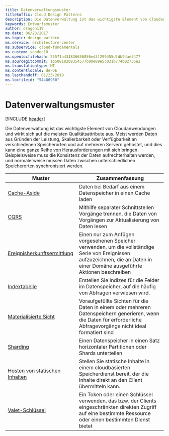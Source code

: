 ```yaml
---
title: Datenverwaltungsmuster
titleSuffix: Cloud Design Patterns
description: Die Datenverwaltung ist das wichtigste Element von Cloudanwendungen und wirkt sich auf die meisten Qualitätsattribute aus. Meist werden Daten aus Gründen der Leistung, Skalierbarkeit oder Verfügbarkeit an verschiedenen Speicherorten und auf mehreren Servern gehostet, und dies kann eine ganze Reihe von Herausforderungen mit sich bringen. Beispielsweise muss die Konsistenz der Daten aufrechterhalten werden, und normalerweise müssen Daten zwischen unterschiedlichen Speicherorten synchronisiert werden.
keywords: Entwurfsmuster
author: dragon119
ms.date: 06/23/2017
ms.topic: design-pattern
ms.service: architecture-center
ms.subservice: cloud-fundamentals
ms.custom: seodec18
ms.openlocfilehash: 25571a431836656856ed3f299455dfdb94ae3477
ms.sourcegitcommit: 1b50810208354577b00e89e5c031b774b02736e2
ms.translationtype: HT
ms.contentlocale: de-DE
ms.lasthandoff: 01/23/2019
ms.locfileid: "54486980"
---
```

# <a name="data-management-patterns"></a>Datenverwaltungsmuster

[!INCLUDE [header](../../_includes/header.md)]

Die Datenverwaltung ist das wichtigste Element von Cloudanwendungen und wirkt sich auf die meisten Qualitätsattribute aus. Meist werden Daten aus Gründen der Leistung, Skalierbarkeit oder Verfügbarkeit an verschiedenen Speicherorten und auf mehreren Servern gehostet, und dies kann eine ganze Reihe von Herausforderungen mit sich bringen. Beispielsweise muss die Konsistenz der Daten aufrechterhalten werden, und normalerweise müssen Daten zwischen unterschiedlichen Speicherorten synchronisiert werden.

|                        Muster                         |                                                                  Zusammenfassung                                                                  |
|--------------------------------------------------------|-------------------------------------------------------------------------------------------------------------------------------------------|
|            [Cache-Aside](../cache-aside.md)            |                                            Daten bei Bedarf aus einem Datenspeicher in einen Cache laden                                             |
|                   [CQRS](../cqrs.md)                   |                    Mithilfe separater Schnittstellen Vorgänge trennen, die Daten von Vorgängen zur Aktualisierung von Daten lesen                     |
|         [Ereignisherkunftsermittlung](../event-sourcing.md)         |               Einen nur zum Anfügen vorgesehenen Speicher verwenden, um die vollständige Serie von Ereignissen aufzuzeichnen, die an Daten in einer Domäne ausgeführte Aktionen beschreiben               |
|            [Indextabelle](../index-table.md)            |                         Erstellen Sie Indizes für die Felder im Datenspeicher, auf die häufig von Abfragen verwiesen wird.                          |
|      [Materialisierte Sicht](../materialized-view.md)      | Voraufgefüllte Sichten für die Daten in einem oder mehreren Datenspeichern generieren, wenn die Daten für erforderliche Abfragevorgänge nicht ideal formatiert sind |
|               [Sharding](../sharding.md)               |                                    Einen Datenspeicher in einen Satz horizontaler Partitionen oder Shards unterteilen                                     |
| [Hosten von statischen Inhalten](../static-content-hosting.md) |                   Stellen Sie statische Inhalte in einem cloudbasierten Speicherdienst bereit, der die Inhalte direkt an den Client übermitteln kann.                    |
|              [Valet-Schlüssel](../valet-key.md)              |                 Ein Token oder einen Schlüssel verwenden, das bzw. der Clients eingeschränkten direkten Zugriff auf eine bestimmte Ressource oder einen bestimmten Dienst bietet                 |
